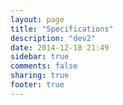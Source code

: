 ```yaml
---
layout: page
title: "Specifications"
description: "dev2"
date: 2014-12-18 21:49
sidebar: true
comments: false
sharing: true
footer: true
---
```

